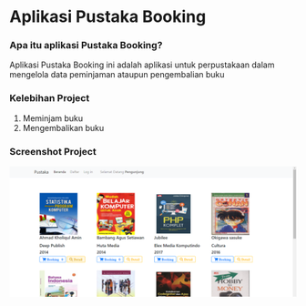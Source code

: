 # Aplikasi Pustaka Booking

### Apa itu aplikasi Pustaka Booking?

Aplikasi Pustaka Booking ini adalah aplikasi untuk perpustakaan dalam mengelola data peminjaman ataupun pengembalian buku

### Kelebihan Project
1. Meminjam buku
2. Mengembalikan buku

### Screenshot Project
![Menu User](/assets/img/screenshot/Menu-User-Pustaka-Booking.png)